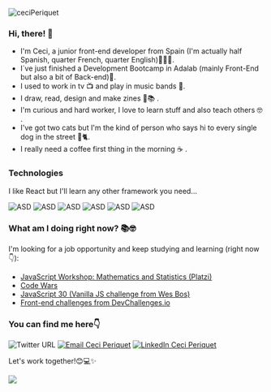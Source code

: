 
![ceciPeriquet](https://user-images.githubusercontent.com/112966265/212938666-b64d0777-488e-4553-9871-77b3df415e89.gif)

### Hi, there! 👋
- I'm Ceci, a junior front-end developer from Spain (I'm actually half Spanish, quarter French, quarter English)👩🏻‍💻.
- I´ve just finished a Development Bootcamp in Adalab (mainly Front-End but also a bit of Back-end)👾.
- I used to work in tv 📺 and play in music bands 🎸.
- I draw, read, design and make zines 🎨📚 .
- I'm curious and hard worker, I love to learn stuff and also teach others 🤓 .
- I've got two cats but I'm the kind of person who says hi to every single dog in the street 🐶🐈.
- I really need a coffee first thing in the morning ☕️ .

### Technologies
I like React but I'll learn any other framework you need... 

![ASD](https://img.shields.io/badge/Javascript-grey?logo=javascript&logoColor=yellow) ![ASD](https://img.shields.io/badge/React-lightblue?logo=react&logoColor=white) ![ASD](https://img.shields.io/badge/HTML5-lightyellow?logo=html5&logoColor=orange) ![ASD](https://img.shields.io/badge/CSS3-blue?logo=css3&logoColor=white) ![ASD](https://img.shields.io/badge/SASS-ff69b4?logo=SASS&logoColor=white) ![ASD](https://img.shields.io/badge/Git-black?logo=Git&logoColor=white)

### What am I doing right now? 📚🤓

I'm looking for a job opportunity and keep studying and learning (right now 👇):

- [JavaScript Workshop: Mathematics and Statistics (Platzi)](https://platzi.com/cursos/javascript-practico-matematicas/)
- [Code Wars](https://www.codewars.com/)
- [JavaScript 30 (Vanilla JS challenge from Wes Bos)](https://javascript30.com/)
- [Front-end challenges from DevChallenges.io](https://devchallenges.io/)


### You can find me here👇

![Twitter URL](https://img.shields.io/twitter/url?label=Twitter&style=social&url=https%3A%2F%2Ftwitter.com%2FPeriWhat)
<a href="mailto:cperiquetmartin@gmail.com" target="_blank"><img alt="Email Ceci Periquet" src="https://img.shields.io/badge/-Email-%23694680?logo=gmail&logoColor=white"></a> <a href="https://www.linkedin.com/in/ceciliaperiquet/" target="_blank"><img alt="LinkedIn Ceci Periquet" src="https://img.shields.io/badge/Linkedin-blue?logo=linkedin&logoColor=white"></a>

Let's work together!😊💻✨

![](https://media.giphy.com/media/7LO7q5KcXawaQ/giphy.gif)


